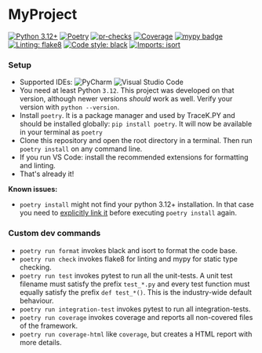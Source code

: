# MyProject

[![Python 3.12+](https://img.shields.io/badge/python-3.12+-blue.svg)](https://www.python.org/downloads/release/python-3120/)
[![Poetry](https://img.shields.io/endpoint?url=https://python-poetry.org/badge/v0.json)](https://python-poetry.org/)
[![pr-checks](https://github.com/SinTh0r4s/PythonSetup/workflows/pr-checks/badge.svg)](https://github.com/SinTh0r4s/PythonSetup/actions)
[![Coverage](https://img.shields.io/badge/coverage-100%25-green)](https://github.com/cariad-t2/TraceK.PY-SDK/actions/workflows/pr-check.yml)
[![mypy badge](https://www.mypy-lang.org/static/mypy_badge.svg)](https://github.com/python/mypy)
[![Linting: flake8](https://img.shields.io/badge/linting-flake8-ffffff.svg)](https://github.com/PyCQA/flake8)
[![Code style: black](https://img.shields.io/badge/code%20style-black-000000.svg)](https://github.com/psf/black)
[![Imports: isort](https://img.shields.io/badge/%20imports-isort-%231674b1?style=flat&labelColor=ef8336)](https://pycqa.github.io/isort/)


### Setup

- Supported IDEs: ![PyCharm](https://img.shields.io/badge/PyCharm-000?logo=pycharm&logoColor=fff) ![Visual Studio Code](https://custom-icon-badges.demolab.com/badge/Visual%20Studio%20Code-0078d7.svg?logo=vsc&logoColor=white)
- You need at least Python `3.12`. This project was developed on that version, although newer versions *should* work as well. Verify your version with `python --version`.
- Install `poetry`. It is a package manager and used by TraceK.PY and should be installed globally: `pip install poetry`. It will now be available in your terminal as `poetry`
- Clone this repository and open the root directory in a terminal. Then run `poetry install` on any command line.
- If you run VS Code: install the recommended extensions for formatting and linting.
- That's already it!


**Known issues:**

- `poetry install` might not find your python 3.12+ installation. In that case you need to [explicitly link it](https://python-poetry.org/docs/managing-environments/#switching-between-environments) before executing `poetry install` again.


### Custom dev commands

- `poetry run format` invokes black and isort to format the code base.
- `poetry run check` invokes flake8 for linting and mypy for static type checking.
- `poetry run test` invokes pytest to run all the unit-tests. A unit test filename must satisfy the prefix `test_*.py` and every test function must equally satisfy the prefix `def test_*()`. This is the industry-wide default behaviour.
- `poetry run integration-test` invokes pytest to run all integration-tests.
- `poetry run coverage` invokes coverage and reports all non-covered files of the framework.
- `poetry run coverage-html` like `coverage`, but creates a HTML report with more details.
